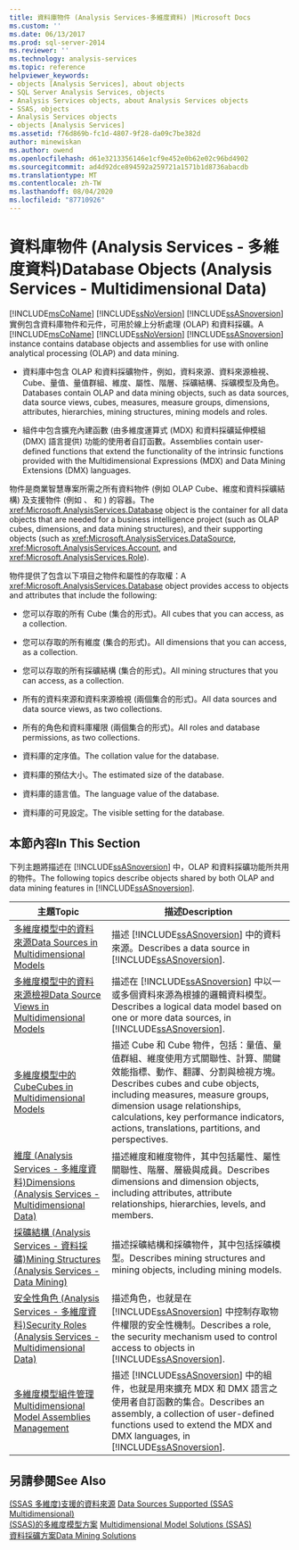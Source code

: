 ```yaml
---
title: 資料庫物件 (Analysis Services-多維度資料) |Microsoft Docs
ms.custom: ''
ms.date: 06/13/2017
ms.prod: sql-server-2014
ms.reviewer: ''
ms.technology: analysis-services
ms.topic: reference
helpviewer_keywords:
- objects [Analysis Services], about objects
- SQL Server Analysis Services, objects
- Analysis Services objects, about Analysis Services objects
- SSAS, objects
- Analysis Services objects
- objects [Analysis Services]
ms.assetid: f76d869b-fc1d-4807-9f28-da09c7be382d
author: minewiskan
ms.author: owend
ms.openlocfilehash: d61e3213356146e1cf9e452e0b62e02c96bd4902
ms.sourcegitcommit: ad4d92dce894592a259721a1571b1d8736abacdb
ms.translationtype: MT
ms.contentlocale: zh-TW
ms.lasthandoff: 08/04/2020
ms.locfileid: "87710926"
---
```

# <a name="database-objects-analysis-services---multidimensional-data"></a><span data-ttu-id="bd963-102">資料庫物件 (Analysis Services - 多維度資料)</span><span class="sxs-lookup"><span data-stu-id="bd963-102">Database Objects (Analysis Services - Multidimensional Data)</span></span>
  <span data-ttu-id="bd963-103">[!INCLUDE[msCoName](../../../includes/msconame-md.md)] [!INCLUDE[ssNoVersion](../../../includes/ssnoversion-md.md)] [!INCLUDE[ssASnoversion](../../../includes/ssasnoversion-md.md)] 實例包含資料庫物件和元件，可用於線上分析處理 (OLAP) 和資料採礦。</span><span class="sxs-lookup"><span data-stu-id="bd963-103">A [!INCLUDE[msCoName](../../../includes/msconame-md.md)] [!INCLUDE[ssNoVersion](../../../includes/ssnoversion-md.md)] [!INCLUDE[ssASnoversion](../../../includes/ssasnoversion-md.md)] instance contains database objects and assemblies for use with online analytical processing (OLAP) and data mining.</span></span>  
  
-   <span data-ttu-id="bd963-104">資料庫中包含 OLAP 和資料採礦物件，例如，資料來源、資料來源檢視、Cube、量值、量值群組、維度、屬性、階層、採礦結構、採礦模型及角色。</span><span class="sxs-lookup"><span data-stu-id="bd963-104">Databases contain OLAP and data mining objects, such as data sources, data source views, cubes, measures, measure groups, dimensions, attributes, hierarchies, mining structures, mining models and roles.</span></span>  
  
-   <span data-ttu-id="bd963-105">組件中包含擴充內建函數 (由多維度運算式 (MDX) 和資料採礦延伸模組 (DMX) 語言提供) 功能的使用者自訂函數。</span><span class="sxs-lookup"><span data-stu-id="bd963-105">Assemblies contain user-defined functions that extend the functionality of the intrinsic functions provided with the Multidimensional Expressions (MDX) and Data Mining Extensions (DMX) languages.</span></span>  
  
 <span data-ttu-id="bd963-106"> 物件是商業智慧專案所需之所有資料物件 (例如 OLAP Cube、維度和資料採礦結構) 及支援物件 (例如 、 和 ) 的容器。</span><span class="sxs-lookup"><span data-stu-id="bd963-106">The <xref:Microsoft.AnalysisServices.Database> object is the container for all data objects that are needed for a business intelligence project (such as OLAP cubes, dimensions, and data mining structures), and their supporting objects (such as <xref:Microsoft.AnalysisServices.DataSource>, <xref:Microsoft.AnalysisServices.Account>, and <xref:Microsoft.AnalysisServices.Role>).</span></span>  
  
 <span data-ttu-id="bd963-107"> 物件提供了包含以下項目之物件和屬性的存取權：</span><span class="sxs-lookup"><span data-stu-id="bd963-107">A <xref:Microsoft.AnalysisServices.Database> object provides access to objects and attributes that include the following:</span></span>  
  
-   <span data-ttu-id="bd963-108">您可以存取的所有 Cube (集合的形式)。</span><span class="sxs-lookup"><span data-stu-id="bd963-108">All cubes that you can access, as a collection.</span></span>  
  
-   <span data-ttu-id="bd963-109">您可以存取的所有維度 (集合的形式)。</span><span class="sxs-lookup"><span data-stu-id="bd963-109">All dimensions that you can access, as a collection.</span></span>  
  
-   <span data-ttu-id="bd963-110">您可以存取的所有採礦結構 (集合的形式)。</span><span class="sxs-lookup"><span data-stu-id="bd963-110">All mining structures that you can access, as a collection.</span></span>  
  
-   <span data-ttu-id="bd963-111">所有的資料來源和資料來源檢視 (兩個集合的形式)。</span><span class="sxs-lookup"><span data-stu-id="bd963-111">All data sources and data source views, as two collections.</span></span>  
  
-   <span data-ttu-id="bd963-112">所有的角色和資料庫權限 (兩個集合的形式)。</span><span class="sxs-lookup"><span data-stu-id="bd963-112">All roles and database permissions, as two collections.</span></span>  
  
-   <span data-ttu-id="bd963-113">資料庫的定序值。</span><span class="sxs-lookup"><span data-stu-id="bd963-113">The collation value for the database.</span></span>  
  
-   <span data-ttu-id="bd963-114">資料庫的預估大小。</span><span class="sxs-lookup"><span data-stu-id="bd963-114">The estimated size of the database.</span></span>  
  
-   <span data-ttu-id="bd963-115">資料庫的語言值。</span><span class="sxs-lookup"><span data-stu-id="bd963-115">The language value of the database.</span></span>  
  
-   <span data-ttu-id="bd963-116">資料庫的可見設定。</span><span class="sxs-lookup"><span data-stu-id="bd963-116">The visible setting for the database.</span></span>  
  
## <a name="in-this-section"></a><span data-ttu-id="bd963-117">本節內容</span><span class="sxs-lookup"><span data-stu-id="bd963-117">In This Section</span></span>  
 <span data-ttu-id="bd963-118">下列主題將描述在 [!INCLUDE[ssASnoversion](../../../includes/ssasnoversion-md.md)] 中，OLAP 和資料採礦功能所共用的物件。</span><span class="sxs-lookup"><span data-stu-id="bd963-118">The following topics describe objects shared by both OLAP and data mining features in [!INCLUDE[ssASnoversion](../../../includes/ssasnoversion-md.md)].</span></span>  
  
|<span data-ttu-id="bd963-119">主題</span><span class="sxs-lookup"><span data-stu-id="bd963-119">Topic</span></span>|<span data-ttu-id="bd963-120">描述</span><span class="sxs-lookup"><span data-stu-id="bd963-120">Description</span></span>|  
|-----------|-----------------|  
|[<span data-ttu-id="bd963-121">多維度模型中的資料來源</span><span class="sxs-lookup"><span data-stu-id="bd963-121">Data Sources in Multidimensional Models</span></span>](../data-sources-in-multidimensional-models.md)|<span data-ttu-id="bd963-122">描述 [!INCLUDE[ssASnoversion](../../../includes/ssasnoversion-md.md)] 中的資料來源。</span><span class="sxs-lookup"><span data-stu-id="bd963-122">Describes a data source in [!INCLUDE[ssASnoversion](../../../includes/ssasnoversion-md.md)].</span></span>|  
|[<span data-ttu-id="bd963-123">多維度模型中的資料來源檢視</span><span class="sxs-lookup"><span data-stu-id="bd963-123">Data Source Views in Multidimensional Models</span></span>](../data-source-views-in-multidimensional-models.md)|<span data-ttu-id="bd963-124">描述在 [!INCLUDE[ssASnoversion](../../../includes/ssasnoversion-md.md)] 中以一或多個資料來源為根據的邏輯資料模型。</span><span class="sxs-lookup"><span data-stu-id="bd963-124">Describes a logical data model based on one or more data sources, in [!INCLUDE[ssASnoversion](../../../includes/ssasnoversion-md.md)].</span></span>|  
|[<span data-ttu-id="bd963-125">多維度模型中的 Cube</span><span class="sxs-lookup"><span data-stu-id="bd963-125">Cubes in Multidimensional Models</span></span>](../cubes-in-multidimensional-models.md)|<span data-ttu-id="bd963-126">描述 Cube 和 Cube 物件，包括：量值、量值群組、維度使用方式關聯性、計算、關鍵效能指標、動作、翻譯、分割與檢視方塊。</span><span class="sxs-lookup"><span data-stu-id="bd963-126">Describes cubes and cube objects, including measures, measure groups, dimension usage relationships, calculations, key performance indicators, actions, translations, partitions, and perspectives.</span></span>|  
|[<span data-ttu-id="bd963-127">維度 &#40;Analysis Services - 多維度資料&#41;</span><span class="sxs-lookup"><span data-stu-id="bd963-127">Dimensions &#40;Analysis Services - Multidimensional Data&#41;</span></span>](../../multidimensional-models-olap-logical-dimension-objects/dimensions-analysis-services-multidimensional-data.md)|<span data-ttu-id="bd963-128">描述維度和維度物件，其中包括屬性、屬性關聯性、階層、層級與成員。</span><span class="sxs-lookup"><span data-stu-id="bd963-128">Describes dimensions and dimension objects, including attributes, attribute relationships, hierarchies, levels, and members.</span></span>|  
|[<span data-ttu-id="bd963-129">採礦結構 &#40;Analysis Services - 資料採礦&#41;</span><span class="sxs-lookup"><span data-stu-id="bd963-129">Mining Structures &#40;Analysis Services - Data Mining&#41;</span></span>](../../data-mining/mining-structures-analysis-services-data-mining.md)|<span data-ttu-id="bd963-130">描述採礦結構和採礦物件，其中包括採礦模型。</span><span class="sxs-lookup"><span data-stu-id="bd963-130">Describes mining structures and mining objects, including mining models.</span></span>|  
|[<span data-ttu-id="bd963-131">安全性角色 &#40;Analysis Services - 多維度資料&#41;</span><span class="sxs-lookup"><span data-stu-id="bd963-131">Security Roles  &#40;Analysis Services - Multidimensional Data&#41;</span></span>](security-roles-analysis-services-multidimensional-data.md)|<span data-ttu-id="bd963-132">描述角色，也就是在 [!INCLUDE[ssASnoversion](../../../includes/ssasnoversion-md.md)] 中控制存取物件權限的安全性機制。</span><span class="sxs-lookup"><span data-stu-id="bd963-132">Describes a role, the security mechanism used to control access to objects in [!INCLUDE[ssASnoversion](../../../includes/ssasnoversion-md.md)].</span></span>|  
|[<span data-ttu-id="bd963-133">多維度模型組件管理</span><span class="sxs-lookup"><span data-stu-id="bd963-133">Multidimensional Model Assemblies Management</span></span>](../multidimensional-model-assemblies-management.md)|<span data-ttu-id="bd963-134">描述 [!INCLUDE[ssASnoversion](../../../includes/ssasnoversion-md.md)] 中的組件，也就是用來擴充 MDX 和 DMX 語言之使用者自訂函數的集合。</span><span class="sxs-lookup"><span data-stu-id="bd963-134">Describes an assembly, a collection of user-defined functions used to extend the MDX and DMX languages, in [!INCLUDE[ssASnoversion](../../../includes/ssasnoversion-md.md)].</span></span>|  
  
## <a name="see-also"></a><span data-ttu-id="bd963-135">另請參閱</span><span class="sxs-lookup"><span data-stu-id="bd963-135">See Also</span></span>  
 <span data-ttu-id="bd963-136">[&#40;SSAS 多維度&#41;支援的資料來源](../supported-data-sources-ssas-multidimensional.md) </span><span class="sxs-lookup"><span data-stu-id="bd963-136">[Data Sources Supported &#40;SSAS Multidimensional&#41;](../supported-data-sources-ssas-multidimensional.md) </span></span>  
 <span data-ttu-id="bd963-137">[&#40;SSAS&#41;的多維度模型方案](../multidimensional-model-solutions-ssas.md) </span><span class="sxs-lookup"><span data-stu-id="bd963-137">[Multidimensional Model Solutions &#40;SSAS&#41;](../multidimensional-model-solutions-ssas.md) </span></span>  
 [<span data-ttu-id="bd963-138">資料採礦方案</span><span class="sxs-lookup"><span data-stu-id="bd963-138">Data Mining Solutions</span></span>](../../data-mining/data-mining-solutions.md)  
  
  
